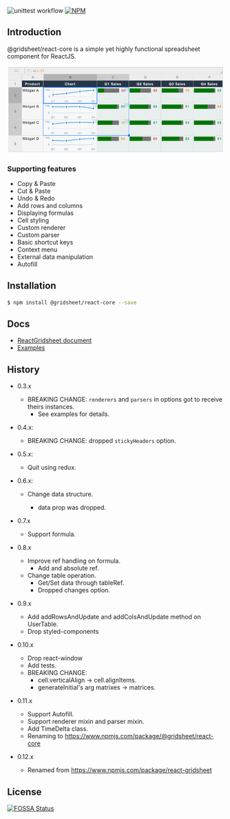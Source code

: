 ![unittest workflow](https://github.com/walkframe/gridsheet/actions/workflows/unittest.yaml/badge.svg?branch=master)
[![NPM](https://nodei.co/npm/@gridsheet/react-core.png?mini=true)](https://www.npmjs.com/package/@gridsheet/react-core)

## Introduction

@gridsheet/react-core is a simple yet highly functional spreadsheet component for ReactJS.

![gridsheet](https://github.com/walkframe/gridsheet/raw/master/gridsheet.png)


### Supporting features

- Copy & Paste
- Cut & Paste
- Undo & Redo
- Add rows and columns
- Displaying formulas
- Cell styling
- Custom renderer
- Custom parser
- Basic shortcut keys
- Context menu
- External data manipulation
- Autofill

## Installation

```sh
$ npm install @gridsheet/react-core --save
```

## Docs

- [ReactGridsheet document](https://docs.walkframe.com/products/@gridsheet/react-core/)
- [Examples](https://docs.walkframe.com/products/gridsheet/examples/)

## History

- 0.3.x
  - BREAKING CHANGE: `renderers` and `parsers` in options got to receive theirs instances.
    - See examples for details.

- 0.4.x:
  - BREAKING CHANGE: dropped `stickyHeaders` option.

- 0.5.x:
  - Quit using redux.

- 0.6.x:

  - Change data structure.

    - data prop was dropped.

- 0.7.x
  - Support formula.

- 0.8.x
  - Improve ref handling on formula.
    - Add and absolute ref.
  - Change table operation.
    - Get/Set data through tableRef.
    - Dropped changes option.

- 0.9.x
  - Add addRowsAndUpdate and addColsAndUpdate method on UserTable.
  - Drop styled-components

- 0.10.x
  - Drop react-window
  - Add tests.
  - BREAKING CHANGE:
      - cell.verticalAlign -> cell.alignItems.
      - generateInitial's arg matrixes -> matrices.

- 0.11.x
  - Support Autofill.
  - Support renderer mixin and parser mixin.
  - Add TimeDelta class.
  - Renaming to https://www.npmjs.com/package/@gridsheet/react-core 

- 0.12.x
  - Renamed from https://www.npmjs.com/package/react-gridsheet

## License
[![FOSSA Status](https://app.fossa.com/api/projects/git%2Bgithub.com%2Fwalkframe%2Freact-gridsheet.svg?type=large)](https://app.fossa.com/projects/git%2Bgithub.com%2Fwalkframe%2Freact-gridsheet?ref=badge_large)
